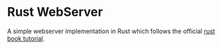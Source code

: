 # Rust WebServer

A simple webserver implementation in Rust which follows the official [rust book tutorial](https://doc.rust-lang.org/book/ch20-00-final-project-a-web-server.html).
